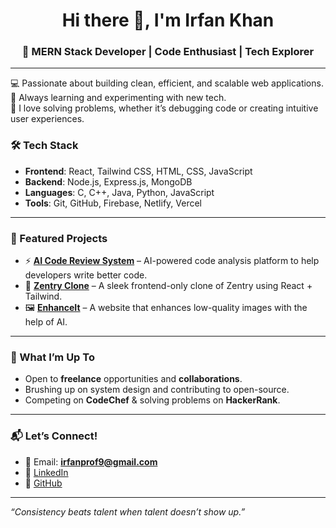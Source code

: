 <h1 align="center">Hi there 👋, I'm Irfan Khan</h1>
<h3 align="center">🚀 MERN Stack Developer | Code Enthusiast | Tech Explorer</h3>

---

💻 Passionate about building clean, efficient, and scalable web applications.  
🌱 Always learning and experimenting with new tech.  
🔧 I love solving problems, whether it’s debugging code or creating intuitive user experiences.

### 🛠️ Tech Stack
- **Frontend**: React, Tailwind CSS, HTML, CSS, JavaScript  
- **Backend**: Node.js, Express.js, MongoDB  
- **Languages**: C, C++, Java, Python, JavaScript  
- **Tools**: Git, GitHub, Firebase, Netlify, Vercel  

---

### 🚀 Featured Projects

- ⚡ **[AI Code Review System](#)** – AI-powered code analysis platform to help developers write better code.
- 🎨 **[Zentry Clone](https://zentry-clon.netlify.app/)** – A sleek frontend-only clone of Zentry using React + Tailwind.
- 🖼️ **[EnhanceIt](#)** – A website that enhances low-quality images with the help of AI.


---

### 🎯 What I’m Up To
- Open to **freelance** opportunities and **collaborations**.
- Brushing up on system design and contributing to open-source.
- Competing on **CodeChef** & solving problems on **HackerRank**.

---

### 📬 Let’s Connect!
- 📧 Email: **irfanprof9@gmail.com**
- 💼 [LinkedIn](#)
- 🐙 [GitHub](https://github.com/IRFAN-KHAN-git)

---

_“Consistency beats talent when talent doesn’t show up.”_
